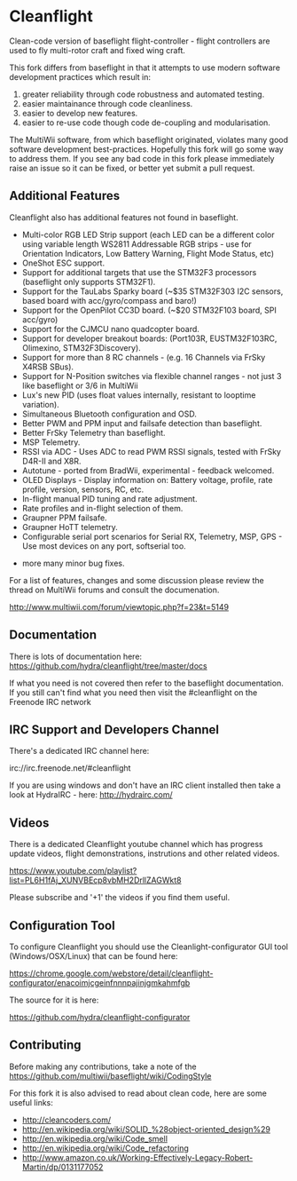 # Cleanflight

Clean-code version of baseflight flight-controller - flight controllers are used to fly multi-rotor craft and fixed wing craft.

This fork differs from baseflight in that it attempts to use modern software development practices which result in:

1. greater reliability through code robustness and automated testing. 
2. easier maintainance through code cleanliness.
3. easier to develop new features. 
4. easier to re-use code though code de-coupling and modularisation.

The MultiWii software, from which baseflight originated, violates many good software development best-practices. Hopefully this fork will go some way to address them. If you see any bad code in this fork please immediately raise an issue so it can be fixed, or better yet submit a pull request.

## Additional Features

Cleanflight also has additional features not found in baseflight.

* Multi-color RGB LED Strip support (each LED can be a different color using variable length WS2811 Addressable RGB strips - use for Orientation Indicators, Low Battery Warning, Flight Mode Status, etc)
* OneShot ESC support.
* Support for additional targets that use the STM32F3 processors (baseflight only supports STM32F1).
* Support for the TauLabs Sparky board (~$35 STM32F303 I2C sensors, based board with acc/gyro/compass and baro!)
* Support for the OpenPilot CC3D board. (~$20 STM32F103 board, SPI acc/gyro)
* Support for the CJMCU nano quadcopter board.
* Support for developer breakout boards: (Port103R, EUSTM32F103RC, Olimexino, STM32F3Discovery).
* Support for more than 8 RC channels - (e.g. 16 Channels via FrSky X4RSB SBus).
* Support for N-Position switches via flexible channel ranges - not just 3 like baseflight or 3/6 in MultiWii
* Lux's new PID (uses float values internally, resistant to looptime variation).
* Simultaneous Bluetooth configuration and OSD.
* Better PWM and PPM input and failsafe detection than baseflight.
* Better FrSky Telemetry than baseflight.
* MSP Telemetry.
* RSSI via ADC - Uses ADC to read PWM RSSI signals, tested with FrSky D4R-II and X8R.
* Autotune - ported from BradWii, experimental - feedback welcomed.
* OLED Displays - Display information on: Battery voltage, profile, rate profile, version, sensors, RC, etc.
* In-flight manual PID tuning and rate adjustment.
* Rate profiles and in-flight selection of them.
* Graupner PPM failsafe.
* Graupner HoTT telemetry.
* Configurable serial port scenarios for Serial RX, Telemetry, MSP, GPS - Use most devices on any port, softserial too.
+ more many minor bug fixes.

For a list of features, changes and some discussion please review the thread on MultiWii forums and consult the documenation.

http://www.multiwii.com/forum/viewtopic.php?f=23&t=5149


## Documentation

There is lots of documentation here: https://github.com/hydra/cleanflight/tree/master/docs 

If what you need is not covered then refer to the baseflight documentation. If you still can't find what you need then visit the #cleanflight on the Freenode IRC network

## IRC Support and Developers Channel

There's a dedicated IRC channel here:

irc://irc.freenode.net/#cleanflight

If you are using windows and don't have an IRC client installed then take a look at HydraIRC - here: http://hydrairc.com/

## Videos


There is a dedicated Cleanflight youtube channel which has progress update videos, flight demonstrations, instrutions and other related videos.

https://www.youtube.com/playlist?list=PL6H1fAj_XUNVBEcp8vbMH2DrllZAGWkt8

Please subscribe and '+1' the videos if you find them useful.

## Configuration Tool

To configure Cleanflight you should use the Cleanlight-configurator GUI tool (Windows/OSX/Linux) that can be found here:

https://chrome.google.com/webstore/detail/cleanflight-configurator/enacoimjcgeinfnnnpajinjgmkahmfgb

The source for it is here:

https://github.com/hydra/cleanflight-configurator

## Contributing

Before making any contributions, take a note of the https://github.com/multiwii/baseflight/wiki/CodingStyle

For this fork it is also advised to read about clean code, here are some useful links:

* http://cleancoders.com/
* http://en.wikipedia.org/wiki/SOLID_%28object-oriented_design%29
* http://en.wikipedia.org/wiki/Code_smell
* http://en.wikipedia.org/wiki/Code_refactoring
* http://www.amazon.co.uk/Working-Effectively-Legacy-Robert-Martin/dp/0131177052
